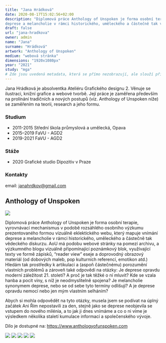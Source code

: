 ```yaml
---
title: "Jana Hrádková"
date: 2020-08-17T15:02:56+02:00
description: "Diplomová práce Anthology of Unspoken je forma osobní terapie, vyrovnávací mechanismus v podobě rozsáhlého osobního výzkumu prezentovaného formou vizuálně eklektického webu, který mapuje vnímání
deprese a melancholie v rámci historického, uměleckého a částečně tak vědeckého diskurzu."
draft: false
url: "jana-hradkova"
owner: admin
name: "Jana"
surname: "Hrádková"
artwork: "Anthology of Unspoken"
medium: "webová stránka"
dimensions: "1920x1080px"
year: "2021"
study: "mga"
# Zde jsou uvedená metadata, která se přímo nezobrazují, ale slouží při generování webu - tagů pro Facebook a Twitter, atd.
---
```


Jana Hrádková je absolventka Ateliéru Grafického designu 2. Věnuje se ilustraci, knižní grafice a webové tvorbě. Její práce je zaměřena především na prolínání tradičních a nových postupů (viz. Anthology of Unspoken níže) se zaměřením na teorii, research a jeho formu. 

### Studium
* 2011-2015 Střední škola průmyslová a umělecká, Opava
* 2015–2019 FaVU - AGD2
* 2019-2021 FaVU - AGD2

### Stáže
* 2020 Grafické studio Dipozitiv v Praze

### Kontakty

email: janahrdkov@gmail.com    

## Anthology of Unspoken

![](/2021/hradkova/1.jpg)

Diplomová práce Anthology of Unspoken je forma osobní terapie, vyrovnávací mechanismus v podobě rozsáhlého osobního výzkumu prezentovaného formou vizuálně eklektického webu, který mapuje vnímání
deprese a melancholie v rámci historického, uměleckého a částečně tak vědeckého diskurzu.
AoU má podobu webové stránky na pomezí archivu, a výzkumného blogu vizuálně připomínající poznámkový blok, využívající texty ve formě zápisků, “reader view” eseje a doprovodný obrazový
materiál (od dobových maleb, pop kulturních referencí, emotikon atd.)
Hledám tak prostředky k artikulaci a (aspoň částečnému) porozumění vlastních problémů a zároveň také odpovědi na otázky: Je deprese opravdu moderní záležitost 21. století?
A proč je tak těžké o ní mluvit?
Kde se vzala hanba a pocit viny, s níž je neodmyslitelně spojena?
Je melancholie synonymem deprese, nebo se od sebe tyto termíny
odlišují?
A je deprese opravdu nemocí nebo jen mým vlastním selháním?

Abych si mohla odpovědět na tyto otázky, musela jsem se podívat na úplný začátek
Ani Řím nepostavili za den, stejně jako se deprese neobjevila se vstupem do nového milénia, a to jak ji dnes vnímáme a co o ni víme je výsledkem několika staletí kumulace informací a společenského vývoje.

Dílo je dostupné na: https://www.anthologyofunspoken.com

![](/2021/hradkova/2.jpg)
![](/2021/hradkova/3.jpg)
![](/2021/hradkova/4.jpg)
![](/2021/hradkova/5.jpg)
![](/2021/hradkova/6.jpg)
